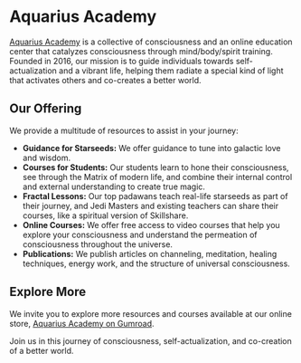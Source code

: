 # Aquarius Academy

[Aquarius Academy](https://aquarius.academy) is a collective of consciousness and an online education center that catalyzes consciousness through mind/body/spirit training. Founded in 2016, our mission is to guide individuals towards self-actualization and a vibrant life, helping them radiate a special kind of light that activates others and co-creates a better world.

## Our Offering

We provide a multitude of resources to assist in your journey:

* **Guidance for Starseeds:** We offer guidance to tune into galactic love and wisdom.
* **Courses for Students:** Our students learn to hone their consciousness, see through the Matrix of modern life, and combine their internal control and external understanding to create true magic.
* **Fractal Lessons:** Our top padawans teach real-life starseeds as part of their journey, and Jedi Masters and existing teachers can share their courses, like a spiritual version of Skillshare.
* **Online Courses:** We offer free access to video courses that help you explore your consciousness and understand the permeation of consciousness throughout the universe.
* **Publications:** We publish articles on channeling, meditation, healing techniques, energy work, and the structure of universal consciousness.

## Explore More

We invite you to explore more resources and courses available at our online store, [Aquarius Academy on Gumroad](https://aquariusacademy.gumroad.com).

Join us in this journey of consciousness, self-actualization, and co-creation of a better world.

